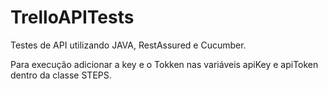 # TrelloAPITests
Testes de API utilizando JAVA, RestAssured e Cucumber.

Para execução adicionar a key e o Tokken nas variáveis apiKey e apiToken dentro da classe STEPS.
